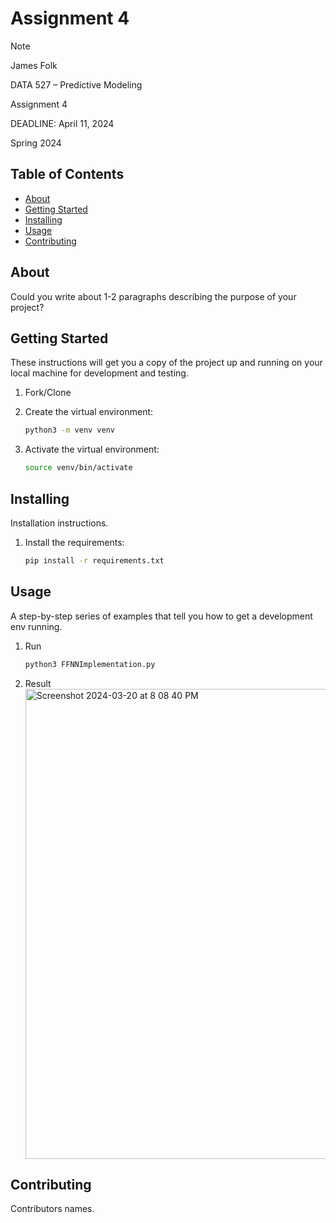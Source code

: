 # Assignment 4
> [!NOTE]
> James Folk
> 
> DATA 527 – Predictive Modeling
> 
> Assignment 4
> 
> DEADLINE: April 11, 2024
> 
> Spring 2024 

## Table of Contents

 - [About](#about)
 - [Getting Started](#getting_started)
 - [Installing](#installing)
 - [Usage](#usage)
 - [Contributing](#contributing)

## About
Could you write about 1-2 paragraphs describing the purpose of your project?

## Getting Started
These instructions will get you a copy of the project up and running on your local machine for development and testing.

1. Fork/Clone

1. Create the virtual environment:

    ```sh
    python3 -m venv venv
    ```

1. Activate the virtual environment:

    ```sh
    source venv/bin/activate
    ```

## Installing
Installation instructions.

1. Install the requirements:

    ```sh
    pip install -r requirements.txt
    ```
    
## Usage
A step-by-step series of examples that tell you how to get a development env running.
1. Run

    ```sh
    python3 FFNNImplementation.py
    ```
2. Result
    <img width="752" alt="Screenshot 2024-03-20 at 8 08 40 PM" src="https://github.com/njligames/UND_DATA527_Assignment3/assets/16603171/9e1ad5f3-8d9b-4562-a66a-66cb847d41a8">

## Contributing
Contributors names.
